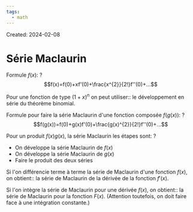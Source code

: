 ```yaml
---
tags:
  - math
---
```

Created: 2024-02-08

# Série Maclaurin

Formule $f(x)$:
?
$$f(x)=f(0)+xf'(0)+\frac{x^{2}}{2!}f''(0)+...$$
<!--SR:!2024-02-26,2,150-->

Pour une fonction de type $(1+x)^{n}$ on peut utiliser:: le développement en série du théorème binomial.
<!--SR:!2024-03-12,20,250-->


Formule pour faire la série Maclaurin d'une fonction composée $f(g(x))$:
?
$$f(g(x))=f(0)+g(x)f'(0)+\frac{g(x)^{2}}{2!}f''(0)+...$$
<!--SR:!2024-03-20,25,250-->

Pour un produit $f(x)g(x)$, la série Maclaurin les étapes sont:
?
- On développe la série Maclaurin de $f(x)$
- On développe la série Maclaurin de $g(x)$
- Faire le produit des deux séries
<!--SR:!2024-03-15,21,250-->

Si l'on différencie terme à terme la série de Maclaurin d'une fonction $f(x)$, on obtient:: la série de Maclaurin de la dérivée de la fonction $f'(x)$.
<!--SR:!2024-03-17,23,250-->
Si l'on intègre la série de Maclaurin pour une dérivée $f(x)$, on obtient:: la série de Maclaurin pour la fonction $F(x)$. (Attention toutefois, on doit faire face à une intégration constante.)
<!--SR:!2024-03-22,27,250-->



